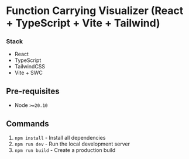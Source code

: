 # Function Carrying Visualizer (React + TypeScript + Vite + Tailwind)

### Stack

- React
- TypeScript
- TailwindCSS
- Vite + SWC

## Pre-requisites

- Node `>=20.10`

## Commands

1. `npm install` - Install all dependencies
2. `npm run dev` - Run the local development server
3. `npm run build` - Create a production build
